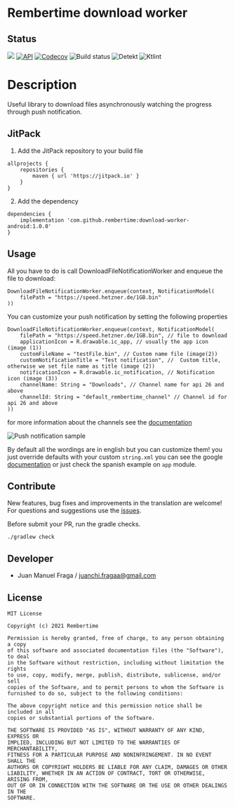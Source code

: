 # Rembertime download worker

## Status
 [![](https://jitpack.io/v/rembertime/download-worker-android.svg)](https://jitpack.io/#rembertime/download-worker-android) [![API](https://img.shields.io/badge/API-%2B19-brightgreen)](https://android-arsenal.com/api?level=19#l19) [![Codecov](https://codecov.io/gh/rembertime/download-worker-android/branch/develop/graph/badge.svg?token=Q1LQS6TC1E)](https://codecov.io/gh/rembertime/download-worker-android) ![Build status](https://github.com/rembertime/download-worker-android/workflows/Build%20status/badge.svg) ![Detekt](https://github.com/rembertime/download-worker-android/workflows/Detekt/badge.svg) ![Ktlint](https://github.com/rembertime/download-worker-android/workflows/Ktlint/badge.svg)

# Description
Useful library to download files asynchronously watching the progress through push notification.

## JitPack
1. Add the JitPack repository to your build file
```
allprojects {
    repositories {
        maven { url 'https://jitpack.io' }
    }
}
```
2. Add the dependency
```
dependencies {
    implementation 'com.github.rembertime:download-worker-android:1.0.0'
}
```

## Usage
All you have to do is call DownloadFileNotificationWorker and enqueue the file to download:
```
DownloadFileNotificationWorker.enqueue(context, NotificationModel(
    filePath = "https://speed.hetzner.de/1GB.bin"
))
```

You can customize your push notification by setting the following properties
```
DownloadFileNotificationWorker.enqueue(context, NotificationModel(
    filePath = "https://speed.hetzner.de/1GB.bin", // file to download
    applicationIcon = R.drawable.ic_app, // usually the app icon (image (1))
    customFileName = "testFile.bin", // Custom name file (image(2))
    customNotificationTitle = "Test notification", //  Custom title, otherwise we set file name as title (image (2))
    notificationIcon = R.drawable.ic_notification, // Notification icon (image (3))
    channelName: String = "Downloads", // Channel name for api 26 and above
    channelId: String = "default_rembertime_channel" // Channel id for api 26 and above
))
```
for more information about the channels see the [documentation](https://developer.android.com/training/notify-user/channels)

![Push notification sample](https://bucket-juanchi-123.s3.us-east-2.amazonaws.com/sample-notification.png)


By default all the wordings are in english but you can customize them! you just override defaults with your custom `string.xml`
you can see the google [documentation](https://developer.android.com/training/basics/supporting-devices/languages)
or just check the spanish example on `app` module.

## Contribute
New features, bug fixes and improvements in the translation are welcome! For questions and suggestions use the [issues](https://github.com/rembertime/download-worker-android/issues).

Before submit your PR, run the gradle checks.
```
./gradlew check
```

## Developer
- Juan Manuel Fraga / juanchi.fragaa@gmail.com

## License

```
MIT License

Copyright (c) 2021 Rembertime

Permission is hereby granted, free of charge, to any person obtaining a copy
of this software and associated documentation files (the "Software"), to deal
in the Software without restriction, including without limitation the rights
to use, copy, modify, merge, publish, distribute, sublicense, and/or sell
copies of the Software, and to permit persons to whom the Software is
furnished to do so, subject to the following conditions:

The above copyright notice and this permission notice shall be included in all
copies or substantial portions of the Software.

THE SOFTWARE IS PROVIDED "AS IS", WITHOUT WARRANTY OF ANY KIND, EXPRESS OR
IMPLIED, INCLUDING BUT NOT LIMITED TO THE WARRANTIES OF MERCHANTABILITY,
FITNESS FOR A PARTICULAR PURPOSE AND NONINFRINGEMENT. IN NO EVENT SHALL THE
AUTHORS OR COPYRIGHT HOLDERS BE LIABLE FOR ANY CLAIM, DAMAGES OR OTHER
LIABILITY, WHETHER IN AN ACTION OF CONTRACT, TORT OR OTHERWISE, ARISING FROM,
OUT OF OR IN CONNECTION WITH THE SOFTWARE OR THE USE OR OTHER DEALINGS IN THE
SOFTWARE.
```
